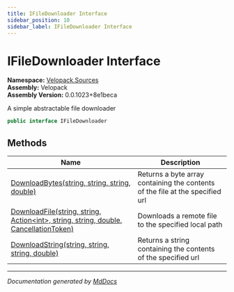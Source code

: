 ```yaml
---
title: IFileDownloader Interface
sidebar_position: 10
sidebar_label: IFileDownloader Interface
---
```

<!--  
  <auto-generated>   
    The contents of this file were generated by a tool.  
    Changes to this file may be list if the file is regenerated  
  </auto-generated>   
-->

# IFileDownloader Interface

**Namespace:** [Velopack.Sources](../index.md)  
**Assembly:** Velopack  
**Assembly Version:** 0.0.1023+8e1beca

A simple abstractable file downloader

```csharp
public interface IFileDownloader
```

## Methods

| Name                                                                                                              | Description                                                                   |
| ----------------------------------------------------------------------------------------------------------------- | ----------------------------------------------------------------------------- |
| [DownloadBytes(string, string, string, double)](methods/DownloadBytes.md)                                         | Returns a byte array containing the contents of the file at the specified url |
| [DownloadFile(string, string, Action\<int\>, string, string, double, CancellationToken)](methods/DownloadFile.md) | Downloads a remote file to the specified local path                           |
| [DownloadString(string, string, string, double)](methods/DownloadString.md)                                       | Returns a string containing the contents of the specified url                 |

___

*Documentation generated by [MdDocs](https://github.com/ap0llo/mddocs)*
